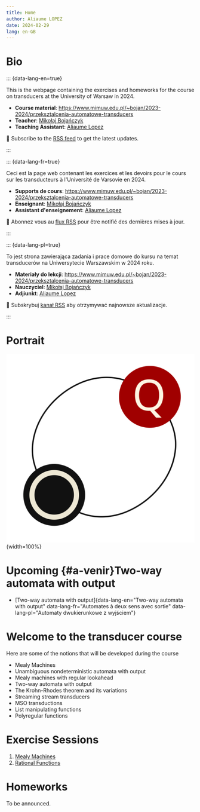 ```yaml
---
title: Home
author: Aliaume LOPEZ
date: 2024-02-29
lang: en-GB
---
```


# Bio

::: {data-lang-en=true}

This is the webpage containing the exercises and homeworks for the course on
transducers at the University of Warsaw in 2024.

- **Course material**:
  <https://www.mimuw.edu.pl/~bojan/2023-2024/przeksztalcenia-automatowe-transducers>
- **Teacher**: [Mikołaj Bojańczyk](https://www.mimuw.edu.pl/~bojan/)
- **Teaching Assistant**: [Aliaume Lopez](https://www.irif.fr/~alopez/)

📡 Subscribe to the [RSS feed](./rss.xml) to get the latest updates.

:::


::: {data-lang-fr=true}

Ceci est la page web contenant les exercices et les devoirs pour
le cours sur les transducteurs à l'Université de Varsovie en 2024.

- **Supports de cours**: 
  <https://www.mimuw.edu.pl/~bojan/2023-2024/przeksztalcenia-automatowe-transducers>
- **Enseignant**: [Mikołaj Bojańczyk](https://www.mimuw.edu.pl/~bojan/)
- **Assistant d'enseignement**: [Aliaume Lopez](https://www.irif.fr/~alopez)

📡 Abonnez vous au [flux RSS](./rss.xml) pour être notifié des dernières mises à jour.

:::

::: {data-lang-pl=true}

To jest strona zawierająca zadania i prace domowe do kursu na temat transducerów
na Uniwersytecie Warszawskim w 2024 roku.

- **Materiały do lekcji**:
  <https://www.mimuw.edu.pl/~bojan/2023-2024/przeksztalcenia-automatowe-transducers>
- **Nauczyciel**: [Mikołaj Bojańczyk](https://www.mimuw.edu.pl/~bojan/)
- **Adjiunkt**: [Aliaume Lopez](https://www.irif.fr/~alopez/)

📡 Subskrybuj [kanał RSS](./rss.xml) aby otrzymywać najnowsze aktualizacje.

:::

# Portrait

![Transducer Course Logo](./static/logo/logo.svg){width=100%}

# Upcoming {#a-venir}Two-way automata with output

- [Two-way automata with output]{data-lang-en="Two-way automata with output"
                                data-lang-fr="Automates à deux sens avec sortie"
                                data-lang-pl="Automaty dwukierunkowe z wyjściem"}

# Welcome to the transducer course

Here are some of the notions that will be developed during the course

- Mealy Machines
- Unambiguous nondeterministic automata with output
- Mealy machines with regular lookahead
- Two-way automata with output
- The Krohn-Rhodes theorem and its variations
- Streaming stream transducers
- MSO transductions
- List manipulating functions
- Polyregular functions

# Exercise Sessions

1. [Mealy Machines](./session-1.html)
1. [Rational Functions](./session-2.html)

# Homeworks


To be announced.
